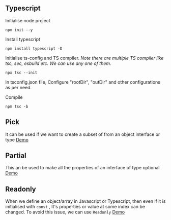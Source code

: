 ## Typescript
Initialise node project

    npm init --y
Install typescript

    npm install typescript -D
Initialise ts-config and TS compiler.
*Note there are multiple TS compiler like tsc, sec, esbuild etc. We can use any one of them.*

    npx tsc --init
In tsconfig.json file, Configure "rootDir", "outDir" and other configurations as per need.

Compile

    npm tsc -b 
## Pick
It can be used if we want to create a subset of from an object interface or type
[Demo](https://github.com/vikasAnand007/typescript-notes/blob/master/src/pick.ts)
## Partial
This an be used to make all the properties of an interface of type optional
[Demo](https://github.com/vikasAnand007/typescript-notes/blob/master/src/partial.ts)
## Readonly
When we define an object/array in Javascript or Typescript, then even if it is initialised with `const` , It's properties or value at some index can be changed.
To avoid this issue, we can use `Readonly`
[Demo](https://github.com/vikasAnand007/typescript-notes/blob/master/src/readonly.ts)